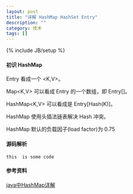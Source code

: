 ```yaml
---
layout: post
title: "详解 HashMap HashSet Entry"
description: ""
category: 技术
tags: []
---
```

{% include JB/setup %}

#### 初识 HashMap
Entry 看成一个 <K,V>。

Map<K,V> 可以看成 Entry 的一个数组，即 Entry[]。

HashMap<K,V> 可以看成是 Entry\[Hash(K)\]。

HashMap 使用头插法链表解决 Hash 冲突。

HashMap 默认的负载因子(load factor)为 0.75

#### 源码解析


`this  is some code`

#### 参考资料
[java中HashMap详解](http://blog.csdn.net/caihaijiang/article/details/6280251)


